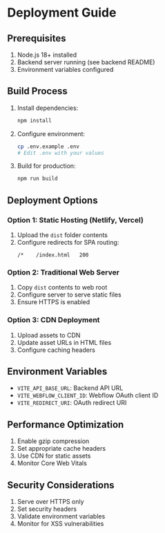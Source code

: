 # Deployment Guide

## Prerequisites

1. Node.js 18+ installed
2. Backend server running (see backend README)
3. Environment variables configured

## Build Process

1. Install dependencies:
   ```bash
   npm install
   ```

2. Configure environment:
   ```bash
   cp .env.example .env
   # Edit .env with your values
   ```

3. Build for production:
   ```bash
   npm run build
   ```

## Deployment Options

### Option 1: Static Hosting (Netlify, Vercel)

1. Upload the `dist` folder contents
2. Configure redirects for SPA routing:
   ```
   /*    /index.html   200
   ```

### Option 2: Traditional Web Server

1. Copy `dist` contents to web root
2. Configure server to serve static files
3. Ensure HTTPS is enabled

### Option 3: CDN Deployment

1. Upload assets to CDN
2. Update asset URLs in HTML files
3. Configure caching headers

## Environment Variables

- `VITE_API_BASE_URL`: Backend API URL
- `VITE_WEBFLOW_CLIENT_ID`: Webflow OAuth client ID
- `VITE_REDIRECT_URI`: OAuth redirect URI

## Performance Optimization

1. Enable gzip compression
2. Set appropriate cache headers
3. Use CDN for static assets
4. Monitor Core Web Vitals

## Security Considerations

1. Serve over HTTPS only
2. Set security headers
3. Validate environment variables
4. Monitor for XSS vulnerabilities